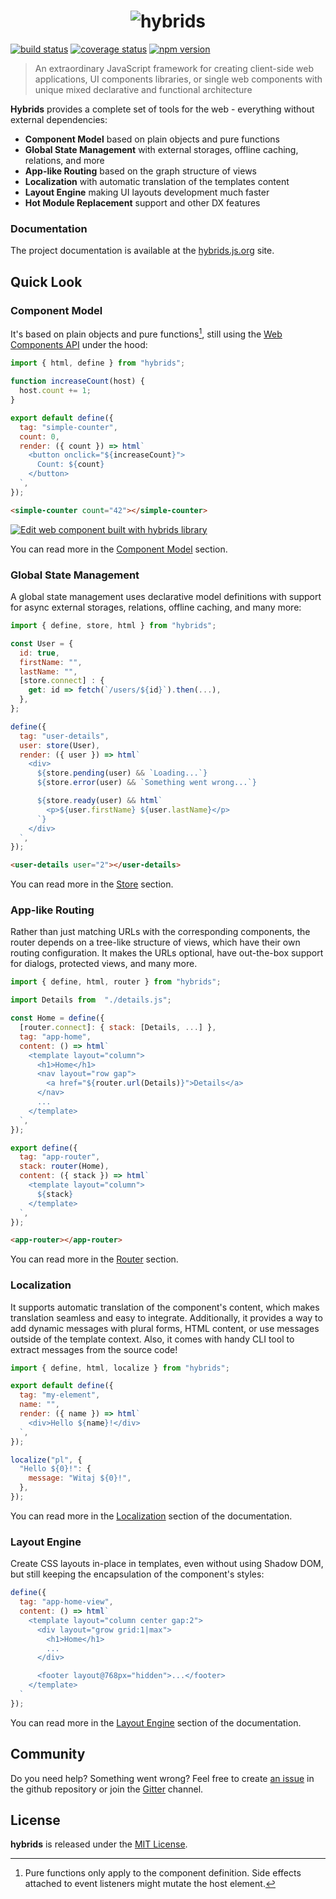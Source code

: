 
<h1 align="center">
  <img alt="hybrids" src="https://raw.githubusercontent.com/hybridsjs/hybrids/main/docs/assets/hybrids-full-logo.svg?sanitize=true">
</h1>

[![build status](https://github.com/hybridsjs/hybrids/actions/workflows/test.yml/badge.svg)](https://github.com/hybridsjs/hybrids/actions/workflows/test.yml?query=branch%3Amain)
[![coverage status](https://coveralls.io/repos/github/hybridsjs/hybrids/badge.svg?branch=main)](https://coveralls.io/github/hybridsjs/hybrids?branch=main)
[![npm version](https://img.shields.io/npm/v/hybrids.svg?style=flat)](https://www.npmjs.com/package/hybrids)

> An extraordinary JavaScript framework for creating client-side web applications, UI components libraries, or single web components with unique mixed declarative and functional architecture

**Hybrids** provides a complete set of tools for the web - everything without external dependencies:

* **Component Model** based on plain objects and pure functions
* **Global State Management** with external storages, offline caching, relations, and more
* **App-like Routing** based on the graph structure of views
* **Localization** with automatic translation of the templates content
* **Layout Engine** making UI layouts development much faster
* **Hot Module Replacement** support and other DX features

### Documentation

The project documentation is available at the [hybrids.js.org](https://hybrids.js.org) site.

## Quick Look

### Component Model

It's based on plain objects and pure functions[^1], still using the [Web Components API](https://developer.mozilla.org/en-US/docs/Web/Web_Components) under the hood:

```javascript
import { html, define } from "hybrids";
  
function increaseCount(host) {
  host.count += 1;
}

export default define({
  tag: "simple-counter",
  count: 0,
  render: ({ count }) => html`
    <button onclick="${increaseCount}">
      Count: ${count}
    </button>
  `,
});
```

```html
<simple-counter count="42"></simple-counter>
```

[![Edit <simple-counter> web component built with hybrids library](https://codesandbox.io/static/img/play-codesandbox.svg)](https://codesandbox.io/s/simple-counter-web-component-built-with-hybrids-library-co2ow?file=/src/SimpleCounter.js)

You can read more in the [Component Model](https://hybrids.js.org/#/component-model/definition.md) section.

### Global State Management

A global state management uses declarative model definitions with support for async external storages, relations, offline caching, and many more:

```javascript
import { define, store, html } from "hybrids";

const User = {
  id: true,
  firstName: "",
  lastName: "",
  [store.connect] : {
    get: id => fetch(`/users/${id}`).then(...),
  },
};

define({
  tag: "user-details",
  user: store(User),
  render: ({ user }) => html`
    <div>
      ${store.pending(user) && `Loading...`}
      ${store.error(user) && `Something went wrong...`}

      ${store.ready(user) && html`
        <p>${user.firstName} ${user.lastName}</p>
      `}
    </div>
  `,
});
```

```html
<user-details user="2"></user-details>
```

You can read more in the [Store](https://hybrids.js.org/#/store/usage.md) section.

### App-like Routing

Rather than just matching URLs with the corresponding components, the router depends on a tree-like structure of views, which have their own routing configuration. It makes the URLs optional, have out-the-box support for dialogs, protected views, and many more.

```javascript
import { define, html, router } from "hybrids";

import Details from  "./details.js";

const Home = define({
  [router.connect]: { stack: [Details, ...] },
  tag: "app-home",
  content: () => html`
    <template layout="column">
      <h1>Home</h1>
      <nav layout="row gap">
        <a href="${router.url(Details)}">Details</a>
      </nav>
      ...
    </template>  
  `,
});

export define({
  tag: "app-router",
  stack: router(Home),
  content: ({ stack }) => html`
    <template layout="column">
      ${stack}
    </template>
  `,
});
```

```html
<app-router></app-router>
```

You can read more in the [Router](https://hybrids.js.org/#/router/usage.md) section.

### Localization

It supports automatic translation of the component's content, which makes translation seamless and easy to integrate. Additionally, it provides a way to add dynamic messages with plural forms, HTML content, or use messages outside of the template context. Also, it comes with handy CLI tool to extract messages from the source code!

```javascript
import { define, html, localize } from "hybrids";

export default define({
  tag: "my-element",
  name: "",
  render: ({ name }) => html`
    <div>Hello ${name}!</div>
  `,
});

localize("pl", {
  "Hello ${0}!": {
    message: "Witaj ${0}!",
  },
});
```

You can read more in the [Localization](https://hybrids.js.org/#/component-model/localization.md) section of the documentation.

### Layout Engine

Create CSS layouts in-place in templates, even without using Shadow DOM, but still keeping the encapsulation of the component's styles:

```javascript
define({
  tag: "app-home-view",
  content: () => html`
    <template layout="column center gap:2">
      <div layout="grow grid:1|max">
        <h1>Home</h1>
        ...
      </div>

      <footer layout@768px="hidden">...</footer>
    </template>
  `
});
```

You can read more in the [Layout Engine](https://hybrids.js.org/#/component-model/layout-engine.md) section of the documentation.

## Community

Do you need help? Something went wrong? Feel free to create [an issue](https://github.com/hybridsjs/hybrids/issues/new) in the github repository or join the [Gitter](https://gitter.im/hybridsjs/hybrids) channel.

## License

**hybrids** is released under the [MIT License](LICENSE).

[^1]: Pure functions only apply to the component definition. Side effects attached to event listeners might mutate the host element.